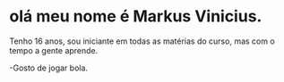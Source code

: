# olá meu nome é Markus Vinicius.

Tenho 16 anos, sou iniciante em 
todas as matérias do curso, mas com o tempo 
a gente aprende.

-Gosto de jogar bola.





